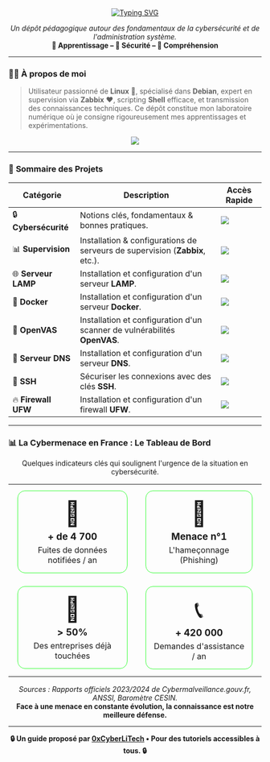 <div align="center">

<a href="https://github.com/0xCyberLiTech">
  <img src="https://readme-typing-svg.herokuapp.com?font=Fira+Code&size=32&pause=1000&color=33FF33&center=true&vCenter=true&width=580&lines=Bienvenue+sur+mon+GitHub+!;Je+suis+0xCyberLiTech;Passionné+de+Cybersécurité;Expert+Systèmes+Linux;Partage+%26+Pédagogie" alt="Typing SVG" />
</a>

<p align="center">
  <em>Un dépôt pédagogique autour des fondamentaux de la cybersécurité et de l'administration système.</em><br>
  <b>📘 Apprentissage – 🔐 Sécurité – 🧠 Compréhension</b>
</p>

</div>

---

### 👨‍💻 **À propos de moi**

> Utilisateur passionné de **Linux** 🐧, spécialisé dans **Debian**, expert en supervision via **Zabbix** ❤️, scripting **Shell** efficace, et transmission des connaissances techniques.
> Ce dépôt constitue mon laboratoire numérique où je consigne rigoureusement mes apprentissages et expérimentations.

<p align="center">
  <a href="https://skillicons.dev">
    <img src="https://skillicons.dev/icons?i=linux,debian,bash,docker,nginx,grafana,prometheus,git,vim" />
  </a>
</p>

---

### 🧭 **Sommaire des Projets**

<div align="center">

| Catégorie         | Description                                                                 | Accès Rapide                                                                                                                              |
|-------------------|-----------------------------------------------------------------------------|-------------------------------------------------------------------------------------------------------------------------------------------|
| 🔒 **Cybersécurité** | Notions clés, fondamentaux & bonnes pratiques.  | [<img src="https://img.shields.io/badge/EXPLORER-brightgreen?style=for-the-badge&logo=github&logoColor=white">](https://github.com/0xCyberLiTech/Cybersecurite) |
| 📊 **Supervision** | Installation & configurations de serveurs de supervision (**Zabbix**, etc.).  | [<img src="https://img.shields.io/badge/EXPLORER-brightgreen?style=for-the-badge&logo=github&logoColor=white">](https://github.com/0xCyberLiTech/Supervision)   |
| 🌐 **Serveur LAMP** | Installation et configuration d'un serveur **LAMP**.  | [<img src="https://img.shields.io/badge/EXPLORER-brightgreen?style=for-the-badge&logo=github&logoColor=white">](https://github.com/0xCyberLiTech/Apache2)      |
| 🐳 **Docker** | Installation et configuration d'un serveur **Docker**.  | [<img src="https://img.shields.io/badge/EXPLORER-brightgreen?style=for-the-badge&logo=github&logoColor=white">](https://github.com/0xCyberLiTech/Docker)        |
| 🔎 **OpenVAS** | Installation et configuration d'un scanner de vulnérabilités **OpenVAS**.  | [<img src="https://img.shields.io/badge/EXPLORER-brightgreen?style=for-the-badge&logo=github&logoColor=white">](https://github.com/0xCyberLiTech/OpenVAS)       |
| 🔗 **Serveur DNS** | Installation et configuration d'un serveur **DNS**.  | [<img src="https://img.shields.io/badge/EXPLORER-brightgreen?style=for-the-badge&logo=github&logoColor=white">](https://github.com/0xCyberLiTech/DNS)         |
| 🔑 **SSH** | Sécuriser les connexions avec des clés **SSH**.  | [<img src="https://img.shields.io/badge/EXPLORER-brightgreen?style=for-the-badge&logo=markdown&logoColor=white">](https://github.com/0xCyberLiTech/Cybersecurite/blob/main/CYBERSECURITE-SSH.md) |
| 🔥 **Firewall UFW** | Installation et configuration d'un firewall **UFW**.  | [<img src="https://img.shields.io/badge/EXPLORER-brightgreen?style=for-the-badge&logo=markdown&logoColor=white">](https://github.com/0xCyberLiTech/Cybersecurite/blob/main/CYBERSECURITE-UFW-installation-et-configuration.md) |

</div>

---

### 📊 **La Cybermenace en France : Le Tableau de Bord**

<p align="center">
  Quelques indicateurs clés qui soulignent l'urgence de la situation en cybersécurité.
</p>

<table align="center" border="0" cellpadding="0" cellspacing="0">
<tr align="center">
<td>
  <div align="center" style="margin: 10px; padding: 15px; border: 1px solid #33FF33; border-radius: 15px;">
    <p style="font-size: 48px; margin: 0;">🚨</p>
    <h3 style="margin: 5px 0;">+ de 4 700</h3>
    <p style="margin: 0;">Fuites de données notifiées / an</p>
  </div>
</td>
<td>
  <div align="center" style="margin: 10px; padding: 15px; border: 1px solid #33FF33; border-radius: 15px;">
    <p style="font-size: 48px; margin: 0;">🎣</p>
    <h3 style="margin: 5px 0;">Menace n°1</h3>
    <p style="margin: 0;">L'hameçonnage (Phishing)</p>
  </div>
</td>
</tr>
<tr align="center">
<td>
  <div align="center" style="margin: 10px; padding: 15px; border: 1px solid #33FF33; border-radius: 15px;">
    <p style="font-size: 48px; margin: 0;">🏢</p>
    <h3 style="margin: 5px 0;">> 50%</h3>
    <p style="margin: 0;">Des entreprises déjà touchées</p>
  </div>
</td>
<td>
  <div align="center" style="margin: 10px; padding: 15px; border: 1px solid #33FF33; border-radius: 15px;">
    <p style="font-size: 48px; margin: 0;">📞</p>
    <h3 style="margin: 5px 0;">+ 420 000</h3>
    <p style="margin: 0;">Demandes d'assistance / an</p>
  </div>
</td>
</tr>
</table>

<p align="center">
  <i>Sources : Rapports officiels 2023/2024 de Cybermalveillance.gouv.fr, ANSSI, Baromètre CESIN.</i>
  <br>
  <b>Face à une menace en constante évolution, la connaissance est notre meilleure défense.</b>
</p>

---

<p align="center">
  <b>🔒 Un guide proposé par <a href="https://github.com/0xCyberLiTech">0xCyberLiTech</a> • Pour des tutoriels accessibles à tous. 🔒</b>
</p>
